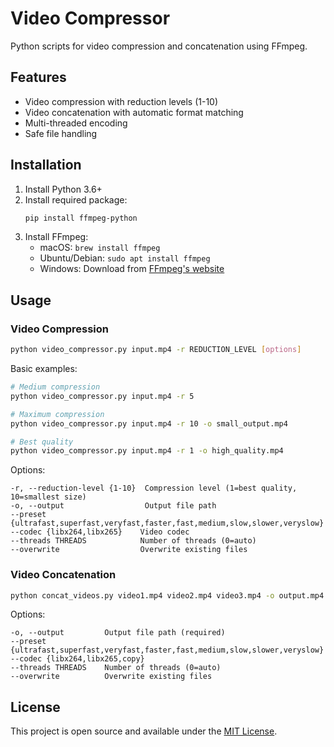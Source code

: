 # Video Compressor

Python scripts for video compression and concatenation using FFmpeg.

## Features

- Video compression with reduction levels (1-10)
- Video concatenation with automatic format matching
- Multi-threaded encoding
- Safe file handling

## Installation

1. Install Python 3.6+
2. Install required package:
   ```bash
   pip install ffmpeg-python
   ```
3. Install FFmpeg:
   - macOS: `brew install ffmpeg`
   - Ubuntu/Debian: `sudo apt install ffmpeg`
   - Windows: Download from [FFmpeg's website](https://ffmpeg.org/download.html)

## Usage

### Video Compression

```bash
python video_compressor.py input.mp4 -r REDUCTION_LEVEL [options]
```

Basic examples:
```bash
# Medium compression
python video_compressor.py input.mp4 -r 5

# Maximum compression
python video_compressor.py input.mp4 -r 10 -o small_output.mp4

# Best quality
python video_compressor.py input.mp4 -r 1 -o high_quality.mp4
```

Options:
```
-r, --reduction-level {1-10}  Compression level (1=best quality, 10=smallest size)
-o, --output                  Output file path
--preset {ultrafast,superfast,veryfast,faster,fast,medium,slow,slower,veryslow}
--codec {libx264,libx265}    Video codec
--threads THREADS            Number of threads (0=auto)
--overwrite                  Overwrite existing files
```

### Video Concatenation

```bash
python concat_videos.py video1.mp4 video2.mp4 video3.mp4 -o output.mp4
```

Options:
```
-o, --output         Output file path (required)
--preset {ultrafast,superfast,veryfast,faster,fast,medium,slow,slower,veryslow}
--codec {libx264,libx265,copy}
--threads THREADS    Number of threads (0=auto)
--overwrite          Overwrite existing files
```

## License

This project is open source and available under the [MIT License](LICENSE).
